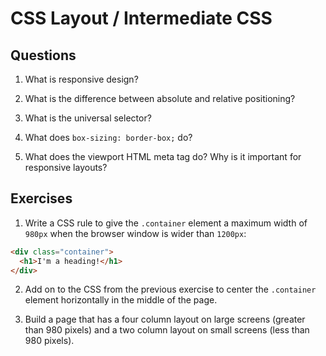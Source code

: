 # CSS Layout / Intermediate CSS

## Questions

1. What is responsive design?

2. What is the difference between absolute and relative positioning?

3. What is the universal selector?

4. What does `box-sizing: border-box;` do?

5. What does the viewport HTML meta tag do? Why is it important for responsive layouts?

## Exercises

1. Write a CSS rule to give the `.container` element a maximum width of `980px` when the browser window is wider than `1200px`:

  ```html
  <div class="container">
    <h1>I'm a heading!</h1>
  </div>
  ```

2. Add on to the CSS from the previous exercise to center the `.container` element horizontally in the middle of the page.

3. Build a page that has a four column layout on large screens (greater than 980 pixels) and a two column layout on small screens (less than 980 pixels).
